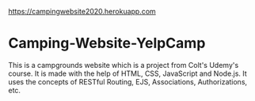 https://campingwebsite2020.herokuapp.com

# Camping-Website-YelpCamp
This is a campgrounds website which is a project from Colt's Udemy's course. It is made with the help of HTML, CSS, JavaScript and Node.js. It uses the concepts of RESTful Routing, EJS, Associations, Authorizations, etc. 
